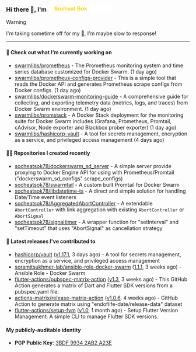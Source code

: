 <h3>
   Hi there 👋,
   I'm <a href="#"><img src="assets/branding.svg" width="177" height="18"></a>
</h3>

> [!WARNING]
> I'm taking sometime off for my 👶, I'm maybe slow to response!

---
#### 👷 Check out what I'm currently working on

- [swarmlibs/prometheus](https://github.com/swarmlibs/prometheus) - The Prometheus monitoring system and time series database customized for Docker Swarm. (1 day ago)
- [swarmlibs/prometheus-configs-provider](https://github.com/swarmlibs/prometheus-configs-provider) - This is a simple tool that reads the Docker API and generates Prometheus scrape configs from Docker configs. (1 day ago)
- [swarmlibs/dockerswarm-monitoring-guide](https://github.com/swarmlibs/dockerswarm-monitoring-guide) - A comprehensive guide for collecting, and exporting telemetry data (metrics, logs, and traces) from Docker Swarm environment. (1 day ago)
- [swarmlibs/promstack](https://github.com/swarmlibs/promstack) - A Docker Stack deployment for the monitoring suite for Docker Swarm includes (Grafana, Prometheus, Promtail, cAdvisor, Node exporter and Blackbox prober exporter) (1 day ago)
- [swarmlibs/hashicorp-vault](https://github.com/swarmlibs/hashicorp-vault) - A tool for secrets management, encryption as a service, and privileged access management (4 days ago)

#### 👨‍💻 Repositories I created recently

- [socheatsok78/dockerswarm_sd_server](https://github.com/socheatsok78/dockerswarm_sd_server) - A simple server provide proxying to Docker Engine API for using with Prometheus/Promtail (&#34;dockerswarm_sd_configs&#34; scrape_configs)
- [socheatsok78/swarmtail](https://github.com/socheatsok78/swarmtail) - A custom built Promtail for Docker Swarm
- [socheatsok78/libdatetime-ts](https://github.com/socheatsok78/libdatetime-ts) - A direct and simple solution for handling Date/Time event listeners
- [socheatsok78/AggregatedAbortController](https://github.com/socheatsok78/AggregatedAbortController) - A extendable `AbortController` with link aggregation with existing `AbortController` or `AbortSignal`
- [socheatsok78/signaltimer](https://github.com/socheatsok78/signaltimer) - A wrapper function for &#34;setInterval&#34; and &#34;setTimeout&#34; that uses &#34;AbortSignal&#34; as cancellation strategy

#### 🚀 Latest releases I've contributed to

- [hashicorp/vault](https://github.com/hashicorp/vault) ([v1.17.1](https://github.com/hashicorp/vault/releases/tag/v1.17.1), 3 days ago) - A tool for secrets management, encryption as a service, and privileged access management
- [soramitsukhmer-lab/ansible-role-docker-swarm](https://github.com/soramitsukhmer-lab/ansible-role-docker-swarm) ([1.1.1](https://github.com/soramitsukhmer-lab/ansible-role-docker-swarm/releases/tag/1.1.1), 3 weeks ago) - Ansible Role - Docker Swarm
- [flutter-actions/pubspec-matrix-action](https://github.com/flutter-actions/pubspec-matrix-action) ([v1.3](https://github.com/flutter-actions/pubspec-matrix-action/releases/tag/v1.3), 3 weeks ago) - This GitHub Action generates a matrix of Dart and Flutter SDK versions from a pubspec.yaml file.
- [actions-matrix/release-matrix-action](https://github.com/actions-matrix/release-matrix-action) ([v1.0.6](https://github.com/actions-matrix/release-matrix-action/releases/tag/v1.0.6), 4 weeks ago) - GitHub Action to generate matrix using &#34;endoflife-date/release-data&#34; dataset
- [flutter-actions/setup-fvm](https://github.com/flutter-actions/setup-fvm) ([v1.0](https://github.com/flutter-actions/setup-fvm/releases/tag/v1.0), 1 month ago) - Setup Flutter Version Management: A simple CLI to manage Flutter SDK versions.

#### My publicly-auditable identity
   - **PGP Public Key**: [3BDF 9934 2AB2 A23E](https://keyserver.ubuntu.com/pks/lookup?search=73E235BAB2858AF5EBBBD4063BDF99342AB2A23E&fingerprint=on&options=mr&op=index)
